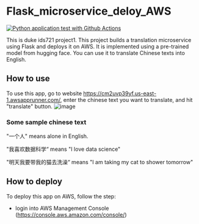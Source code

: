# Flask_microservice_deloy_AWS
[![Python application test with Github Actions](https://github.com/kaifeng-yu16/Flask_microservice_deloy_AWS/actions/workflows/main.yml/badge.svg)](https://github.com/kaifeng-yu16/Flask_microservice_deloy_AWS/actions/workflows/main.yml)

This is duke ids721 project1. This project builds a translation microservice using Flask and deploys it on AWS. It is implemented using a pre-trained model from hugging face. You can use it to translate Chinese texts into English.

## How to use
To use this app, go to website https://cm2uvp39yf.us-east-1.awsapprunner.com/, enter the chinese text you want to translate, and hit "translate" button.
![image](https://user-images.githubusercontent.com/90477174/151687738-a2016c36-7f58-4e21-988a-61483affe767.png)


### Some sample chinese text
"一个人" means alone in English.

"我喜欢数据科学“ means "I love data science"

"明天我要带我的猫去洗澡“ means "I am taking my cat to shower tomorrow"

## How to deploy
To deploy this app on AWS, follow the step:

- login into AWS Management Console (https://console.aws.amazon.com/console/)
